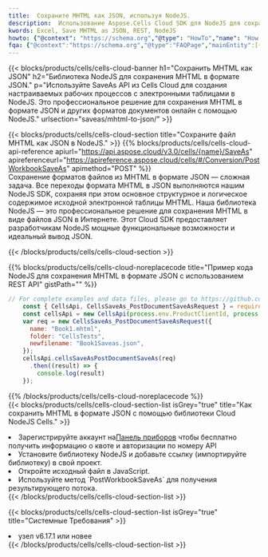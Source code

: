 ```yaml
---
title:  Сохраните MHTML как JSON, используя NodeJS.
description:  Использование Aspose.Cells Cloud SDK для NodeJS для сохранения файла формата MHTML в формате JSON.
kwords: Excel, Save MHTML as JSON, REST, NodeJS
howto: {"@context": "https://schema.org","@type": "HowTo","name": "How to save MHTML as JSON using the Cells Cloud NodeJS library.","description": "How to save MHTML as JSON using the Cells Cloud NodeJS library.","image": {"@type": "ImageObject"},"url": "/nodejs/saveas/mhtml-to-json/","step": [{ "@type": "HowToStep","name": "How to save MHTML as JSON using the Cells Cloud NodeJS library. step 1", "image": {"@type": "ImageObject",},"url": "/nodejs/saveas/mhtml-to-json/","text": "Register an account at <a href='https://dashboard.aspose.cloud/'>Dashboard</a> to get free API quota & authorization details",},{ "@type": "HowToStep","name": "How to save MHTML as JSON using the Cells Cloud NodeJS library. step 1", "image": {"@type": "ImageObject",},"url": "/nodejs/saveas/mhtml-to-json/","text": "Install NodeJS library and add the reference (import the library) to your project.",},{ "@type": "HowToStep","name": "How to save MHTML as JSON using the Cells Cloud NodeJS library. step 1", "image": {"@type": "ImageObject",},"url": "/nodejs/saveas/mhtml-to-json/","text": "Open the source file in JavaScript.",},{ "@type": "HowToStep","name": "How to save MHTML as JSON using the Cells Cloud NodeJS library. step 1", "image": {"@type": "ImageObject",},"url": "/nodejs/saveas/mhtml-to-json/","text": "Use the `PostWorkbookSaveAs` method to retrieve the resulting stream.",}, ],"supply": {"@type": "HowToSupply","name": "document"},"tool": [{"@type": "HowToTool","name": "Visual Studio, Visual Studio Code, WebStorm"},{"@type": "HowToTool","name": "Aspose Cells"}],"totalTime": "PT6M"}
fqa: {"@context":"https://schema.org","@type":"FAQPage","mainEntity":[{"@type":"Question","name":"Why save file as other formats file in C# using REST API?","acceptedAnswer":{"@type":"Answer","text":"Documents are encoded in many ways, and some files may be incompatible with the software you use. To open and read such files, just save them as appropriate file formats.<br/><ol><li>Install .NET SDK and add the reference (import the library) to your project.</li><li>Open the source file in C# using REST API.</li><li>Call the PostWorkbookSaveAsRequest() method, passing an output filename with required extension.</li><li>Get the result of save as a separate file.</li></ol>"}},{"@type":"Question","name":"What file formats can I save as with your C# library?","acceptedAnswer":{"@type":"Answer","text":"We support a variety of file formats for conversion using .NET library, including XLSX, Excel, xls , PDF, CSV, HTML, Markdown, XML, PNG, JPG, TIFF, Json, TXT and many more."}},{"@type":"Question","name":"What is the maximum allowed file size for conversion using this .NET library?","acceptedAnswer":{"@type":"Answer","text":"There are no file size limits for format conversions using .NET library."}}]}
---
```

{{< blocks/products/cells/cells-cloud-banner h1="Сохранить MHTML как JSON" h2="Библиотека NodeJS для сохранения MHTML в формате JSON." p="Используйте SaveAs API из Cells Cloud для создания настраиваемых рабочих процессов с электронными таблицами в NodeJS. Это профессиональное решение для сохранения MHTML в формате JSON и других форматов документов онлайн с помощью NodeJS." urlsection="saveas/mhtml-to-json/" >}}

{{< blocks/products/cells/cells-cloud-section title="Сохраните файл MHTML как JSON в NodeJS." >}}
{{% blocks/products/cells/cells-cloud-api-reference apiurl="https://api.aspose.cloud/v3.0/cells/{name}/SaveAs" apireferenceurl="https://apireference.aspose.cloud/cells/#/Conversion/PostWorkbookSaveAs" apimethod="POST" %}}
<br/>
Сохранение форматов файлов из MHTML в формате JSON — сложная задача. Все переходы формата MHTML в JSON выполняются нашим NodeJS SDK, сохраняя при этом основное структурное и логическое содержимое исходной электронной таблицы MHTML. Наша библиотека NodeJS — это профессиональное решение для сохранения MHTML в виде файлов JSON в Интернете. Этот Cloud SDK предоставляет разработчикам NodeJS мощные функциональные возможности и идеальный вывод JSON.

{{< /blocks/products/cells/cells-cloud-section >}}

{{% blocks/products/cells/cells-cloud-noreplacecode title="Пример кода NodeJS для сохранения MHTML в формате JSON с использованием REST API" gistPath="" %}}
  
```js
// For complete examples and data files, please go to https://github.com/aspose-cells-cloud/aspose-cells-cloud-node/
    const { CellsApi, CellsSaveAs_PostDocumentSaveAsRequest } = require("asposecellscloud");
    const cellsApi = new CellsApi(process.env.ProductClientId, process.env.ProductClientSecret);
    var req = new CellsSaveAs_PostDocumentSaveAsRequest({
      name: "Book1.mhtml",
      folder: "CellsTests",
      newfilename: "Book1Saveas.json",
    });
    cellsApi.cellsSaveAsPostDocumentSaveAs(req)
      .then((result) => {
        console.log(result)
    });
```
  
{{% /blocks/products/cells/cells-cloud-noreplacecode %}}
<br/>
{{< blocks/products/cells/cells-cloud-section-list isGrey="true" title="Как сохранить MHTML в формате JSON с помощью библиотеки Cloud NodeJS Cells." >}}
<li> Зарегистрируйте аккаунт на<a href="https://dashboard.aspose.cloud/">Панель приборов</a> чтобы бесплатно получить информацию о квоте и авторизации по номеру API</li>
<li>Установите библиотеку NodeJS и добавьте ссылку (импортируйте библиотеку) в свой проект.</li>
<li>Откройте исходный файл в JavaScript.</li>
<li>Используйте метод `PostWorkbookSaveAs` для получения результирующего потока.</li>
{{< /blocks/products/cells/cells-cloud-section-list >}}

{{< blocks/products/cells/cells-cloud-section-list isGrey="true" title="Системные Требования" >}}
<li>узел v6.17.1 или новее</li>
{{< /blocks/products/cells/cells-cloud-section-list >}}
